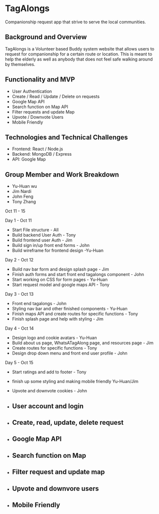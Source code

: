 # TagAlongs
Companionship request app that strive to serve the local communities.


## Background and Overview

TagAlongs is a Volunteer based Buddy system website that allows users to request for companionship for a certain route or location. This is meant to help the elderly as well as anybody that does not feel safe walking around by themselves. 

## Functionality and MVP

* User Authentication
* Create / Read / Update / Delete on requests
* Google Map API
* Search function on Map API
* Filter requests and update Map
* Upvote / Downvote Users
* Mobile Friendly

## Technologies and Technical Challenges

* Frontend: React / Node.js
* Backend: MongoDB / Express
* API: Google Map

## Group Member and Work Breakdown

 * Yu-Huan wu
 * Jim Nardi
 * John Feng
 * Tony Zhang



Oct 11  - 15


Day 1 - Oct 11
* Start File structure - All
* Build backend User Auth - Tony
* Build frontend user Auth - Jim
* Build sign in/up front end forms - John
* Build wireframe for frontend design -Yu-Huan

Day 2 - Oct 12
* Build nav bar form and design splash page - Jim
* Finish auth forms and start front end tagalongs component - John 
* Start working on CSS for form pages - Yu-Huan
* Start request model and google maps API - Tony

Day 3 - Oct 13
* Front end tagalongs - John 
* Styling nav bar and other finished components - Yu-Huan
* Finish maps API and create routes for specific functions - Tony 
* Finish splash page and help with styling - Jim

Day 4 - Oct 14
* Design logo and cookie avatars - Yu-Huan
* Build about us page, WhatsATagAlong page, and resources page - Jim 
* Create routes for specific functions - Tony
* Design drop down menu and front end user profile - John


Day 5 - Oct 15
* Start ratings and add to footer - Tony 
* finish up some styling and making mobile friendly Yu-Huan/Jim
* Upvote and downvote cookies - John

* ## User account and login

* ## Create, read, update, delete request

* ## Google Map API 

* ## Search function on Map 

* ## Filter request and update map

* ## Upvote and downvore users

* ## Mobile Friendly


